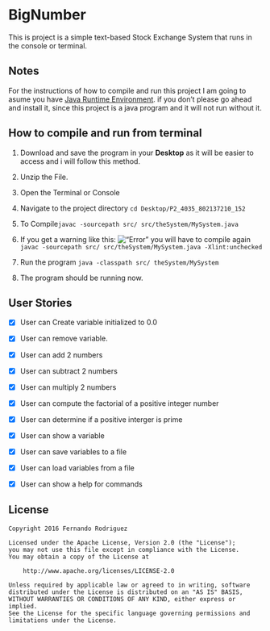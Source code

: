 # BigNumber

This is project is a simple text-based  Stock Exchange System that runs in the console or terminal.

## Notes

For the instructions of how to compile and run this project I am going to asume you have [Java Runtime Environment](http://www.oracle.com/technetwork/java/javase/downloads/jre8-downloads-2133155.html). if you don’t please go ahead and install it, since this project is a java program and it will not run without it.

## How to compile and run from terminal 

1. Download and save the program in your **Desktop** as it will be easier to access and i will follow this method.
2. Unzip the File.
3. Open the Terminal or Console 
4. Navigate to the project directory `cd Desktop/P2_4035_802137210_152`

5. To Compile`javac -sourcepath src/ src/theSystem/MySystem.java`
6. If you get a warning like this: <img src="http://i.imgur.com/02Gc0n0.png" title=“Error” /> you will have to compile again `javac -sourcepath src/ src/theSystem/MySystem.java -Xlint:unchecked`

7. Run the program `java -classpath src/ theSystem/MySystem`

8. The program should be running now.

## User Stories

- [x] User can Create variable initialized to 0.0
- [x] User can remove variable.
- [x] User can add 2 numbers
- [x] User can subtract 2 numbers
- [x] User can multiply 2 numbers
- [x] User can compute the factorial of a positive integer number
- [x] User can determine if a positive interger is prime
- [x] User can show a variable
- [x] User can save variables to a file
- [x] User can load variables from a file
- [x] User can show a help for commands


## License

    Copyright 2016 Fernando Rodriguez

    Licensed under the Apache License, Version 2.0 (the "License");
    you may not use this file except in compliance with the License.
    You may obtain a copy of the License at
    
        http://www.apache.org/licenses/LICENSE-2.0
    
    Unless required by applicable law or agreed to in writing, software
    distributed under the License is distributed on an "AS IS" BASIS,
    WITHOUT WARRANTIES OR CONDITIONS OF ANY KIND, either express or implied.
    See the License for the specific language governing permissions and
    limitations under the License.
